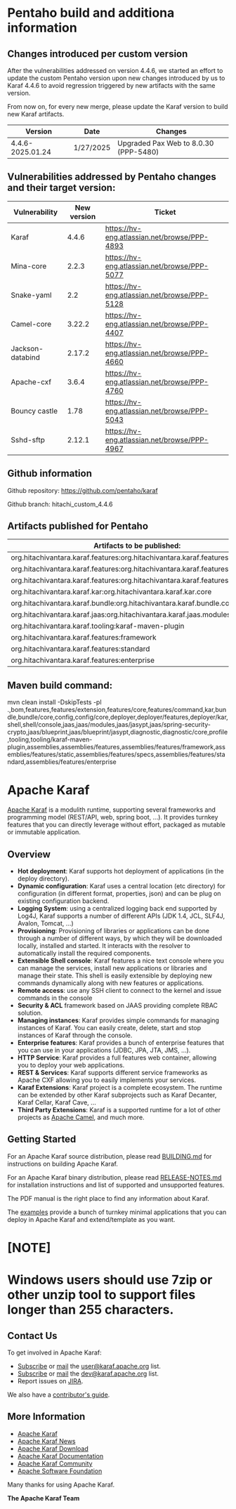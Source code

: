 <!--
    Licensed to the Apache Software Foundation (ASF) under one
    or more contributor license agreements.  See the NOTICE file
    distributed with this work for additional information
    regarding copyright ownership.  The ASF licenses this file
    to you under the Apache License, Version 2.0 (the
    "License"); you may not use this file except in compliance
    with the License.  You may obtain a copy of the License at

      http://www.apache.org/licenses/LICENSE-2.0

    Unless required by applicable law or agreed to in writing,
    software distributed under the License is distributed on an
    "AS IS" BASIS, WITHOUT WARRANTIES OR CONDITIONS OF ANY
    KIND, either express or implied.  See the License for the
    specific language governing permissions and limitations
    under the License.
-->

# Pentaho build and additiona information

## Changes introduced per custom version

After the vulnerabilities addressed on version 4.4.6, we started an effort to update the custom Pentaho version upon new changes introduced by us to Karaf 4.4.6 to avoid regression triggered by new artifacts with the same version.

From now on, for every new merge, please update the Karaf version to build new Karaf artifacts.

Version | Date | Changes
--- | --- | ---
4.4.6-2025.01.24 | 1/27/2025 | Upgraded Pax Web to 8.0.30 (PPP-5480)  

## Vulnerabilities addressed by Pentaho changes and their target version:

Vulnerability | New version | Ticket
--- | --- | ---
Karaf | 4.4.6 | https://hv-eng.atlassian.net/browse/PPP-4893
Mina-core | 2.2.3 | https://hv-eng.atlassian.net/browse/PPP-5077
Snake-yaml | 2.2 | https://hv-eng.atlassian.net/browse/PPP-5128
Camel-core | 3.22.2 | https://hv-eng.atlassian.net/browse/PPP-4407
Jackson-databind | 2.17.2 | https://hv-eng.atlassian.net/browse/PPP-4660
Apache-cxf | 3.6.4 | https://hv-eng.atlassian.net/browse/PPP-4760
Bouncy castle | 1.78 | https://hv-eng.atlassian.net/browse/PPP-5043
Sshd-sftp | 2.12.1 | https://hv-eng.atlassian.net/browse/PPP-4967

## Github information

Github repository: https://github.com/pentaho/karaf

Github branch: hitachi_custom_4.4.6

## Artifacts published for Pentaho

Artifacts to be published: |
--- |
org.hitachivantara.karaf.features:org.hitachivantara.karaf.features.extension | | 
org.hitachivantara.karaf.features:org.hitachivantara.karaf.features.core |
org.hitachivantara.karaf.features:org.hitachivantara.karaf.features.command |
org.hitachivantara.karaf.kar:org.hitachivantara.karaf.kar.core |
org.hitachivantara.karaf.bundle:org.hitachivantara.karaf.bundle.core |
org.hitachivantara.karaf.jaas:org.hitachivantara.karaf.jaas.modules |
org.hitachivantara.karaf.tooling:karaf-maven-plugin |
org.hitachivantara.karaf.features:framework |
org.hitachivantara.karaf.features:standard |
org.hitachivantara.karaf.features:enterprise |

## Maven build command:

mvn clean install -DskipTests -pl .,bom,features,features/extension,features/core,features/command,kar,bundle,bundle/core,config,config/core,deployer,deployer/features,deployer/kar,shell,shell/console,jaas,jaas/modules,jaas/jasypt,jaas/spring-security-crypto,jaas/blueprint,jaas/blueprint/jasypt,diagnostic,diagnostic/core,profile,tooling,tooling/karaf-maven-plugin,assemblies,assemblies/features,assemblies/features/framework,assemblies/features/static,assemblies/features/specs,assemblies/features/standard,assemblies/features/enterprise

# Apache Karaf

[Apache Karaf](https://karaf.apache.org) is a modulith runtime, supporting several frameworks and programming model (REST/API, web, spring boot, ...).
It provides turnkey features that you can directly leverage without effort, packaged as mutable or immutable application.

## Overview

* **Hot deployment**: Karaf supports hot deployment of applications (in the deploy directory).
* **Dynamic configuration**: Karaf uses a central location (etc directory) for configuration 
    (in different format, properties, json) and can be plug on existing configuration backend.
* **Logging System**: using a centralized logging back end supported by Log4J, Karaf
    supports a number of different APIs (JDK 1.4, JCL, SLF4J, Avalon, Tomcat, ...)
* **Provisioning**: Provisioning of libraries or applications can be done through a number of
    different ways, by which they will be downloaded locally, installed and started. It interacts
    with the resolver to automatically install the required components.
* **Extensible Shell console**: Karaf features a nice text console where you can manage the
    services, install new applications or libraries and manage their state. This shell is easily
    extensible by deploying new commands dynamically along with new features or applications.
* **Remote access**: use any SSH client to connect to the kernel and issue commands in the console
* **Security & ACL** framework based on JAAS providing complete RBAC solution.
* **Managing instances**: Karaf provides simple commands for managing instances of Karaf.
    You can easily create, delete, start and stop instances of Karaf through the console.
* **Enterprise features**: Karaf provides a bunch of enterprise features that you can use in your applications (JDBC, JPA, JTA, JMS, ...).
* **HTTP Service**: Karaf provides a full features web container, allowing you to deploy your web applications.
* **REST & Services**: Karaf supports different service frameworks as Apache CXF allowing you to easily implements your services.
* **Karaf Extensions**: Karaf project is a complete ecosystem. The runtime can be extended by other Karaf subprojects such as Karaf Decanter, Karaf Cellar, Karaf Cave, ...
* **Third Party Extensions**: Karaf is a supported runtime for a lot of other projects as [Apache Camel](https://camel.apache.org), and much more.

## Getting Started

For an Apache Karaf source distribution, please read [BUILDING.md](https://github.com/apache/karaf/blob/main/BUILDING.md) for instructions on building Apache Karaf.

For an Apache Karaf binary distribution, please read [RELEASE-NOTES.md](https://github.com/apache/karaf/blob/main/RELEASE-NOTES.md) for installation instructions and list of supported
and unsupported features.

The PDF manual is the right place to find any information about Karaf.

The [examples](https://github.com/apache/karaf/tree/main/examples) provide a bunch of turnkey minimal applications that you can deploy in Apache Karaf and extend/template as you want.

[NOTE]
====
Windows users should use 7zip or other unzip tool to support files longer than 255 characters.
====

## Contact Us

To get involved in Apache Karaf:

* [Subscribe](mailto:user-subscribe@karaf.apache.org) or [mail](mailto:user@karaf.apache.org) the [user@karaf.apache.org](https://mail-archives.apache.org/mod_mbox/karaf-user/) list.
* [Subscribe](mailto:dev-subscribe@karaf.apache.org) or [mail](mailto:dev@karaf.apache.org) the [dev@karaf.apache.org](https://mail-archives.apache.org/mod_mbox/karaf-dev/) list.
* Report issues on [JIRA](https://issues.apache.org/jira/browse/KARAF).

We also have a [contributor's guide](https://karaf.apache.org/community.html#contribute).

## More Information

* [Apache Karaf](https://karaf.apache.org)
* [Apache Karaf News](https://karaf.apache.org/news.html)
* [Apache Karaf Download](https://karaf.apache.org/download.html)
* [Apache Karaf Documentation](https://karaf.apache.org/documentation.html)
* [Apache Karaf Community](https://karaf.apache.org/community.html)
* [Apache Software Foundation](https://www.apache.org)

Many thanks for using Apache Karaf.

**The Apache Karaf Team**
